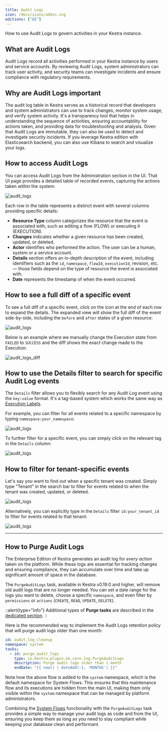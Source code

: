 ```yaml
---
title: Audit Logs
icon: /docs/icons/admin.svg
editions: ["EE"]
---
```


How to use Audit Logs to govern activities in your Kestra instance.

## What are Audit Logs

Audit Logs record all activities performed in your Kestra instance by users and service accounts. By reviewing Audit Logs, system administrators can track user activity, and security teams can investigate incidents and ensure compliance with regulatory requirements.

## Why are Audit Logs important

The audit log table in Kestra serves as a historical record that developers and system administrators can use to track changes, monitor system usage, and verify system activity. It's a transparency tool that helps in understanding the sequence of activities, ensuring accountability for actions taken, and providing data for troubleshooting and analysis. Given that Audit Logs are immutable, they can also be used to detect and investigate security incidents. If you leverage Kestra edition with Elasticsearch backend, you can also use Kibana to search and visualize your logs.

## How to access Audit Logs

You can access Audit Logs from the Administration section in the UI. That UI page provides a detailed table of recorded events, capturing the actions taken within the system:

![audit_logs](/docs/concepts/audit_logs.png)

Each row in the table represents a distinct event with several columns providing specific details:

- **Resource Type** column categorizes the resource that the event is associated with, such as editing a flow (FLOW) or executing it (EXECUTION).
- **Changes** indicates whether a given resource has been created, updated, or deleted.
- **Actor** identifies who performed the action. The user can be a human, system or a service account.
- **Details** section offers an in-depth description of the event, including identifiers such as the `id`, `namespace`, `flowId`, `executionId`, revision, etc. — those fields depend on the type of resource the event is associated with.
- **Date** represents the timestamp of when the event occurred.

## How to see a full diff of a specific event

To see a full diff of a specific event, click on the icon at the end of each row to expand the details. The expanded view will show the full diff of the event side-by-side, including the `before` and `after` states of a given resource:

![audit_logs](/docs/enterprise/audit_logs/audit_log_5.png)

Below is an example where we manually change the Execution state from `FAILED` to `SUCCESS` and the diff shows the exact change made to the Execution:

![audit_logs_diff](/docs/enterprise/audit_logs/audit_logs_diff.gif)

## How to use the Details filter to search for specific Audit Log events

The `Details` filter allows you to flexibly search for any Audit Log event using the `key:value` format. It's a tag-based system which works the same way as [Execution Labels](../04.workflow-components/08.labels.md).

For example, you can filter for all events related to a specific namespace by typing `namespace:your_namespace`:

![audit_logs](/docs/enterprise/audit_logs/audit_log_1.png)

To further filter for a specific event, you can simply click on the relevant tag in the `Details` column:

![audit_logs](/docs/enterprise/audit_logs/audit_log_2.png)

## How to filter for tenant-specific events

Let's say you want to find out when a specific tenant was created. Simply type "Tenant" in the search bar to filter for events related to when the tenant was created, updated, or deleted.

![audit_logs](/docs/enterprise/audit_logs/audit_log_3.png)

Alternatively, you can explicitly type in the `Details` filter `id:your_tenant_id` to filter for events related to that tenant:

![audit_logs](/docs/enterprise/audit_logs/audit_log_4.png)

---

## How to Purge Audit Logs

The Enterprise Edition of Kestra generates an audit log for _every action_ taken on the platform. While these logs are essential for tracking changes and ensuring compliance, they can accumulate over time and take up significant amount of space in the database.

The `PurgeAuditLogs` task, available in Kestra v0.19.0 and higher, will remove old audit logs that are no longer needed. You can set a date range for the logs you want to delete, choose a specific `namespace`, and even filter by `permissions` or `actions` (`CREATE`, `READ`, `UPDATE`, `DELETE`).

::alert{type="info"}
Additional types of **Purge tasks** are described in the [dedicated section](../09.administrator-guide/purge.md).
::

Here is the recommended way to implement the Audit Logs retention policy that will purge audit logs older than one month:

```yaml
id: audit_log_cleanup
namespace: system
tasks:
  - id: purge_audit_logs
    type: io.kestra.plugin.ee.core.log.PurgeAuditLogs
    description: Purge audit logs older than 1 month
    endDate: "{{ now() | dateAdd(-1, 'MONTHS') }}"
```

Note how the above flow is added to the `system` namespace, which is the default namespace for System Flows. This ensures that this maintenance flow and its executions are hidden from the main UI, making them only visible within the `system` namespace that can be managed by platform administrators.

Combining the [System Flows](../05.concepts/system-flows.md) functionality with the `PurgeAuditLogs` task provides a simple way to manage your audit logs as code and from the UI, ensuring you keep them as long as you need to stay compliant while keeping your database clean and performant.
